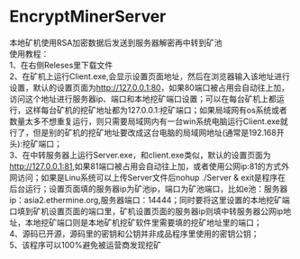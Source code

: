 # EncryptMinerServer
本地矿机使用RSA加密数据后发送到服务器解密再中转到矿池<br>
使用教程：<br>
1、在右侧Releses里下载文件<br>
2、在矿机上运行Client.exe,会显示设置页面地址，然后在浏览器输入该地址进行设置，默认的设置页面为<http://127.0.0.1:80>，如果80端口被占用会自动往上加，访问这个地址进行服务器ip、端口和本地挖矿端口设置；可以在每台矿机上都运行，这样每台矿机的挖矿地址都为127.0.0.1:挖矿端口；如果局域网有os系统或者数量太多不想重复运行，则只需要局域网内有一台win系统电脑运行Client.exe就行了，但是别的矿机的挖矿地址要改成这台电脑的局域网地址(通常是192.168开头):挖矿端口；<br>
3、在中转服务器上运行Server.exe，和client.exe类似，默认的设置页面为<http://127.0.0.1:81>,如果81端口被占用会自动往上加，或者使用公网ip:81的方式外网访问；如果是Linu系统可以上传Server文件后nohup ./Server & exit是程序在后台运行；设置页面填的服务器ip为矿池ip，端口为矿池端口，比如e池：服务器ip：asia2.ethermine.org,服务器端口：14444；同时要将这里设置的本地挖矿端口填到矿机设置页面的端口里，矿机设置页面的服务器ip则填中转服务器公网ip地址，本地挖矿端口则是本地矿机挖矿软件里需要填的挖矿地址里的端口；<br>
4、源码已开源，源码里的密钥和公钥并非成品程序里使用的密钥公钥；<br>
5、该程序可以100%避免被运营商发现挖矿<br>
